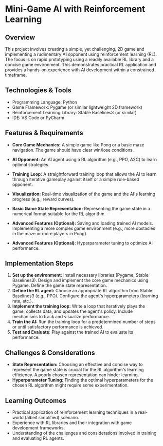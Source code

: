 # Mini-Game AI with Reinforcement Learning

## Overview

This project involves creating a simple, yet challenging, 2D game and implementing a rudimentary AI opponent using reinforcement learning (RL). The focus is on rapid prototyping using a readily available RL library and a concise game environment. This demonstrates practical RL application and provides a hands-on experience with AI development within a constrained timeframe.

## Technologies & Tools

- Programming Language: Python
- Game Framework: Pygame (or similar lightweight 2D framework)
- Reinforcement Learning Library: Stable Baselines3 (or similar)
- IDE: VS Code or PyCharm


## Features & Requirements

- **Core Game Mechanics:** A simple game like Pong or a basic maze navigation.  The game should have clear win/lose conditions.
- **AI Opponent:** An AI agent using a RL algorithm (e.g., PPO, A2C) to learn optimal strategies.
- **Training Loop:**  A straightforward training loop that allows the AI to learn through iterative gameplay against itself or a simple rule-based opponent.
- **Visualization:** Real-time visualization of the game and the AI's learning progress (e.g., reward curves).
- **Basic Game State Representation:**  Representing the game state in a numerical format suitable for the RL algorithm.


- **Advanced Features (Optional):**  Saving and loading trained AI models. Implementing a more complex game environment (e.g., more obstacles in the maze or more players in Pong).
- **Advanced Features (Optional):**  Hyperparameter tuning to optimize AI performance.


## Implementation Steps

1. **Set up the environment:** Install necessary libraries (Pygame, Stable Baselines3). Design and implement the core game mechanics using Pygame. Define the game state representation.
2. **Define the RL agent:** Choose an appropriate RL algorithm from Stable Baselines3 (e.g., PPO).  Configure the agent's hyperparameters (learning rate, etc.).
3. **Implement the training loop:**  Write a loop that iteratively plays the game, collects data, and updates the agent's policy.  Include mechanisms to track and visualize performance.
4. **Train the AI:** Run the training loop for a predetermined number of steps or until satisfactory performance is achieved.
5. **Test and Evaluate:** Play against the trained AI to evaluate its performance.


## Challenges & Considerations

- **State Representation:** Choosing an effective and concise way to represent the game state is crucial for the RL algorithm's learning efficiency.  A poorly chosen representation can hinder learning.
- **Hyperparameter Tuning:**  Finding the optimal hyperparameters for the chosen RL algorithm might require some experimentation.


## Learning Outcomes

- Practical application of reinforcement learning techniques in a real-world (albeit simplified) scenario.
- Experience with RL libraries and their integration with game development frameworks.
- Understanding of the challenges and considerations involved in training and evaluating RL agents.

